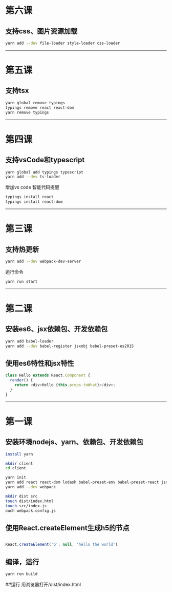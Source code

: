 # 第六课
## 支持css、图片资源加载

```sh
yarn add --dev file-loader style-loader css-loader

```
***

# 第五课
## 支持tsx

```sh
yarn global remove typings
typings remove react react-dom
yarn remove typings

```
***

# 第四课
## 支持vsCode和typescript

```sh
yarn global add typings typescript
yarn add --dev ts-loader

```

增加vs code 智能代码提醒
```sh
typings install react
typings install react-dom
```
***

# 第三课
## 支持热更新

```sh
yarn add --dev webpack-dev-server
```

运行命令

```sh
yarn run start
```

***

# 第二课
## 安装es6、jsx依赖包、开发依赖包
```sh
yarn add babel-loader
yarn add --dev babel-register jsxobj babel-preset-es2015
```

## 使用es6特性和jsx特性
```js
class Hello extends React.Component {
  render() {
    return <div>Hello {this.props.toWhat}</div>;
  }
}

```
***

# 第一课
## 安装环境nodejs、yarn、依赖包、开发依赖包
```sh
install yarn

mkdir client
cd client

yarn init
yarn add react react-dom lodash babel-preset-env babel-preset-react jsx 
yarn add --dev webpack

mkdir dist src
touch dist/index.html
touch src/index.js
ouch webpack.config.js

```

## 使用React.createElement生成h5的节点
```js

React.createElement('p', null, 'hello the world')

```

## 编译，运行

```sh
yarn run build

```

##运行
用浏览器打开/dist/index.html
